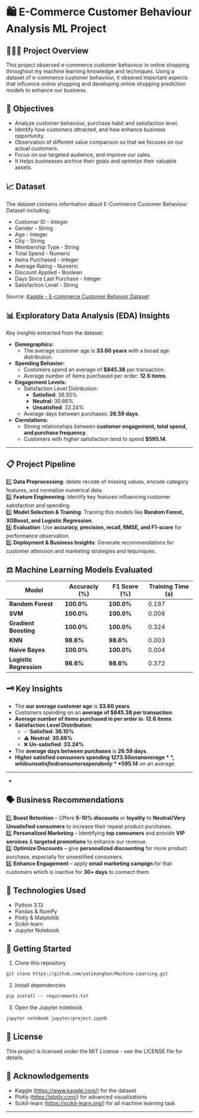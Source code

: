 # 🛍️ E-Commerce Customer Behaviour Analysis ML Project

##
## 👨🏻‍💻 Project Overview

 This project observed e-commerce customer behaviour in online shopping throughout my machine learning knowledge and techniques. Using a dataset of e-commerce customer behaviour, it obseved important aspects that influence online shopping and developing online shopping prediction models to enhance our business.
##

## 📌 Objectives

- Analyze customer behaviour, purchase habit and satisfaction level.
- Identify how customers attracted, and how enhance business opportunity.
- Observation of different value comparison so that we focuses on our actual customers.
- Focus on our targeted audience, and improve our sales.
- It Helps businesses archive their goals and optimize their valuable assets.
##
## 📈 Dataset

The dataset contains information about E-Commerce Customer Behaviour Dataset including:

- Customer ID - Integer
- Gender - String
- Age - Integer
- City - String
- Membership Type - String
- Total Spend - Numeric
- Items Purchased - Integer
- Average Rating - Numeric
- Discount Applied - Boolean
- Days Since Last Purchase - Integer
- Satisfaction Level - String

Source: [Kaggle - E-commerce Customer Behavior Dataset](https://www.kaggle.com/datasets/uom190346a/e-commerce-customer-behavior-dataset)

##

## 📊 Exploratory Data Analysis (EDA) Insights  
Key insights extracted from the dataset:

- **Demographics:**
  - The average customer age is **33.60 years** with a broad age distribution.
- **Spending Behavior:**
  - Customers spend an average of **$845.38** per transaction.
  - Average number of items purchased per order: **12.6 items**.
- **Engagement Levels:**
  - Satisfaction Level Distribution:
    - **Satisfied**: 36.30%
    - **Neutral**: 30.66%
    - **Unsatisfied**: 33.24%
  - Average days between purchases: **26.59 days**.
- **Correlations:**
  - Strong relationships between **customer engagement, total spend, and purchase frequency**.
  - Customers with higher satisfaction tend to spend **$595.14**.

---
##
## 📋 Project Pipeline  
1️⃣ **Data Preprocessing**: delete recode of missing values, encode category features, and normalize numerical data.  
2️⃣ **Feature Engineering**: Identify key features influencing customer satisfaction and spending.  
3️⃣ **Model Selection & Training**: Training this models like **Random Forest, XGBoost, and Logistic Regression**.  
4️⃣ **Evaluation**: Use **accuracy, precision, recall, RMSE, and F1-score** for performance observation.  
5️⃣ **Deployment & Business Insights**: Generate recommendations for customer attension and marketing strategies and tequniques.  

##

## ⚖️ Machine Learning Models Evaluated


| Model                 | Accuraciy (%) | F1 Score (%) | Training Time (s) |
|----------------------|-------------|-------------|----------------|
| **Random Forest**    | **100.0%**   | **100.0%**   | 0.197          |
| **SVM**             | **100.0%**   | **100.0%**   | 0.008          |
| **Gradient Boosting** | **100.0%**   | **100.0%**   | 0.324          |
| **KNN**              | **98.6%**    | **98.6%**    | 0.003          |
| **Naive Bayes**      | **100.0%**   | **100.0%**   | 0.004          |
| **Logistic Regression** | **98.6%** | **98.6%** | 0.372          |

##

## 🗝️ Key Insights  
- The **our average customer age** is **33.60 years**.  
- Customers spending on an **average of $845.38 per transaction**.  
- **Average number of items purchased in per order is**: **12.6 items**.  
- **Satisfaction Level Distribution**:  
  - ✅ **Satisfied**: **36.10%**  
  - ⚠️ **Neutral**: **30.66%**  
  - ❌ **Un-satisfied**: **33.24%**  
- The **average days between purchases** is **26.59 days**.  
- **Higher satisfied consumers spending $1273.50 on an average**, while unsatisfied consumers spend only **$595.14** on an average.  

---
- 
##

## 🗣 Business Recommendations  

1️⃣ **Boost Retention** – Offere **5-10% discounts** or **loyality** to **Neutral/Very Unsatisfied consumers** to increase their repeat product purchases.  
2️⃣ **Personalized Marketing** – Identifying **top consumers** and provide **VIP services** & **targeted promotions** to enhance our revenue.  
3️⃣ **Optimize Discounts** – give **personalized discounting** for more product purchase, especially for unsestified consumers.  
4️⃣ **Enhance Engagement** – apply **email marketing campign** for that customers which is inactive for **30+ days** to connect them.  

## 🤖 Technologies Used

- Python 3.13
- Pandas & NumPy
- Plotly & Matplotlib
- Scikit-learn
- Jupyter Notebook
##
## 🚀 Getting Started

1. Clone this repository
```bash
git clone https://github.com/yatikanghan/Machine-Learning.git
```

2. Install dependencies
```bash
pip install -r requirements.txt
```

3. Open the Jupyter notebook
```bash
jupyter notebook jupyter/project.ipynb
```
##
## 📝 License

This project is licensed under the MIT License - see the LICENSE file for details.
##
## 🙏 Acknowledgements

- Kaggle (https://www.kaggle.com/) for the dataset
- Plotly (https://plotly.com/) for advanced visualizations
- Scikit-learn (https://scikit-learn.org/) for all machine learning task

---
